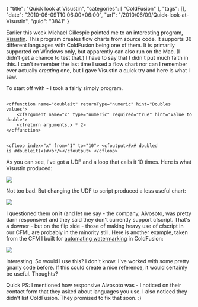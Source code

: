 {
	"title": "Quick look at Visustin",
	"categories": [
		"ColdFusion"
	],
	"tags": [],
	"date": "2010-06-09T10:06:00+06:00",
	"url": "/2010/06/09/Quick-look-at-Visustin",
	"guid": "3841"
}

Earlier this week Michael Gillespie pointed me to an interesting program, <a href="http://www.aivosto.com/visustin.html">Visustin</a>. This program creates flow charts from source code. It supports 36 different languages with ColdFusion being one of them. It is primarily supported on Windows only, but apparently can also run on the Mac. (I didn't get a chance to test that.) I have to say that I didn't put much faith in this. I can't remember the last time I used a flow chart nor can I remember ever actually <i>creating</i> one, but I gave Visustin a quick try and here is what I saw.
<!--more-->
<p>
To start off with - I took a fairly simply program.
<p>
<code>
&lt;cffunction name="doubleit" returnType="numeric" hint="Doubles values"&gt;
	&lt;cfargument name="x" type="numeric" required="true" hint="Value to double"&gt;
	&lt;cfreturn arguments.x * 2&gt;
&lt;/cffunction&gt;

&lt;cfloop index="x" from="1" to="10"&gt;
	&lt;cfoutput&gt;#x# doubled is #doubleit(x)#&lt;br/&gt;&lt;/cfoutput&gt;
&lt;/cfloop&gt;
</code>
<p>
As you can see, I've got a UDF and a loop that calls it 10 times. Here is what Visustin produced:
<p> 
<img src="http://www.raymondcamden.com/images/v12.png" />
<p>
Not too bad. But changing the UDF to script produced a less useful chart:
<p>
<img src="http://www.coldfusionjedi.com/images/v22.png" />
<p>
I questioned them on it (and let me say - the company, Aivosoto, was pretty darn responsive) and they said they don't currently support cfscript. That's a downer - but on the flip side - those of making heavy use of cfscript in our CFML are probably in the minority still. Here is another example, taken from the CFM I built for <a href="http://www.coldfusionjedi.com/index.cfm/2010/6/4/Automating-watermarking-of-images-with-ColdFusion">automating watermarking</a> in ColdFusion:
<p>

<img src="http://www.coldfusionjedi.com/images/automarker.png" />

<p>

Interesting. So would I use this? I don't know. I've worked with some pretty gnarly code before. If this could create a nice reference, it would certainly be useful. Thoughts?

<p>

Quick PS: I mentioned how responsive Aivosoto was - I noticed on their contact form that they asked about languages you use. I also noticed they didn't list ColdFusion. They promised to fix that soon. :)